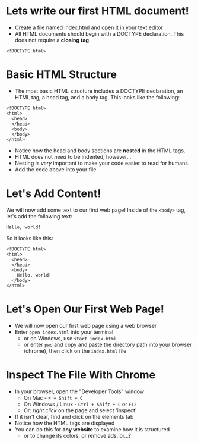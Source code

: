 # Lets write our first HTML document!

* Create a file named index.html and open it in your text editor
* All HTML documents should begin with a DOCTYPE declaration.  This does not require a **closing tag**.

```
<!DOCTYPE html>
```

# Basic HTML Structure

* The most basic HTML structure includes a DOCTYPE declaration, an HTML tag, a head tag, and a body tag. This looks like the following:

```
<!DOCTYPE html>
<html>
  <head>
  </head>
  <body>
  </body>
</html>
```

* Notice how the head and body sections are **nested** in the HTML tags.
* HTML does not *need* to be indented, however...
* Nesting is *very* important to make your code easier to read for humans.
* Add the code above into your file

# Let's Add Content!

We will now add some text to our first web page! Inside of the `<body>` tag, let's add the following text:

```
Hello, world!
```

So it looks like this:
```
<!DOCTYPE html>
<html>
  <head>
  </head>
  <body>
    Hello, world!
  </body>
</html>
```

# Let's Open Our First Web Page!

* We will now open our first web page using a web browser
* Enter `open index.html` into your terminal
  * or on Windows, use `start index.html`
  * or enter `pwd` and copy and paste the directory path into your browser (chrome), then click on the `index.html` file


# Inspect The File With Chrome

* In your browser, open the "Developer Tools" window
  * On Mac - `⌘ + Shift + C`
  * On Windows / Linux - `Ctrl + Shift + C` or `F12`
  * Or: *right click* on the page and select 'inspect'
* If it isn't clear, find and click on the elements tab
* Notice how the HTML tags are displayed
* You can do this for **any website** to examine how it is structured
  * or to change its colors, or remove ads, or...?

